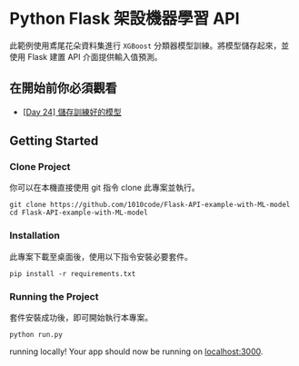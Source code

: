 # Python Flask 架設機器學習 API
此範例使用鳶尾花朵資料集進行 `XGBoost` 分類器模型訓練。將模型儲存起來，並使用 Flask 建置 API 介面提供輸入值預測。

## 在開始前你必須觀看
- [[Day 24] 儲存訓練好的模型](https://ithelp.ithome.com.tw/articles/10251172)

## Getting Started
### Clone Project
你可以在本機直接使用 git 指令 clone 此專案並執行。

```
git clone https://github.com/1010code/Flask-API-example-with-ML-model
cd Flask-API-example-with-ML-model
```

### Installation
此專案下載至桌面後，使用以下指令安裝必要套件。

```
pip install -r requirements.txt
```

### Running the Project
套件安裝成功後，即可開始執行本專案。

```
python run.py
```

running locally! Your app should now be running on [localhost:3000](http://localhost:3000/).